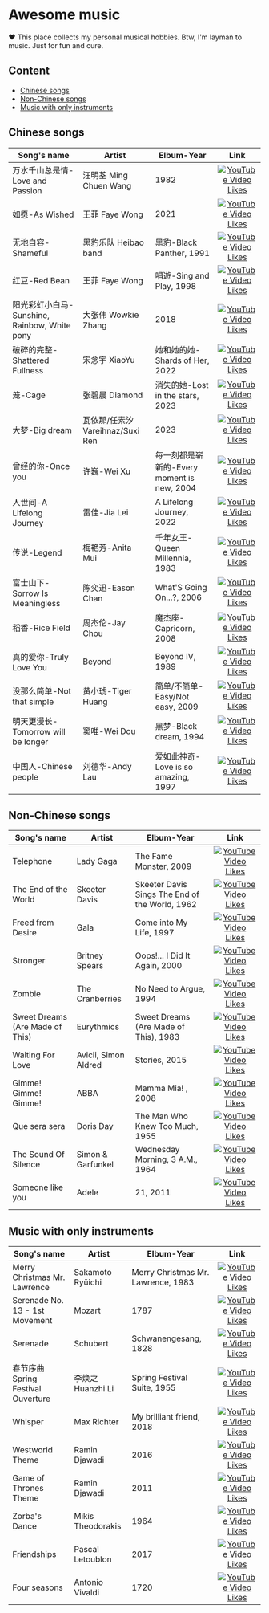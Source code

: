 # Awesome music

❤️ This place collects my personal musical hobbies. Btw, I'm layman to music. Just for fun and cure.


## Content
- [Chinese songs](#chinese-songs)
- [Non-Chinese songs](#non-chinese-songs)
- [Music with only instruments](#music-with-only-instruments)


## Chinese songs

| Song's name | Artist | Elbum-Year | Link |
|------- | -------| ------- | :-------: |
| 万水千山总是情-Love and Passion| 汪明荃 Ming Chuen Wang| 1982| [![YouTube Video Likes](https://img.shields.io/youtube/likes/wSjmke3JX40?style=social)](https://www.youtube.com/watch?v=wSjmke3JX40)     |
| 如愿-As Wished| 王菲 Faye Wong| 2021| [![YouTube Video Likes](https://img.shields.io/youtube/likes/6fV2dRqJHvw?style=social)](https://www.youtube.com/watch?v=6fV2dRqJHvw)     |
| 无地自容-Shameful| 黑豹乐队 Heibao band| 黑豹-Black Panther, 1991| [![YouTube Video Likes](https://img.shields.io/youtube/likes/9YxjRbs0Gsg?style=social)](https://www.youtube.com/watch?v=9YxjRbs0Gsg)     |
| 红豆-Red Bean| 王菲 Faye Wong| 唱遊-Sing and Play, 1998| [![YouTube Video Likes](https://img.shields.io/youtube/likes/5wmfXve11rM?style=social)](https://www.youtube.com/watch?v=5wmfXve11rM)     |
| 阳光彩虹小白马-Sunshine, Rainbow, White pony| 大张伟 Wowkie Zhang| 2018| [![YouTube Video Likes](https://img.shields.io/youtube/likes/YG4iTGjuoKw?style=social)](https://www.youtube.com/watch?v=YG4iTGjuoKw)     |
| 破碎的完整-Shattered Fullness| 宋念宇 XiaoYu| 她和她的她-Shards of Her, 2022| [![YouTube Video Likes](https://img.shields.io/youtube/likes/Fx3449cEohg?style=social)](https://www.youtube.com/watch?v=Fx3449cEohg)     |
| 笼-Cage| 张碧晨 Diamond| 消失的她-Lost in the stars, 2023| [![YouTube Video Likes](https://img.shields.io/youtube/likes/gPqfGpLxVIU?style=social)](https://www.youtube.com/watch?v=gPqfGpLxVIU)     |
| 大梦-Big dream| 瓦依那/任素汐 Vareihnaz/Suxi Ren| 2023| [![YouTube Video Likes](https://img.shields.io/youtube/likes/EVEgwFnWhSM?style=social)](https://www.youtube.com/watch?v=EVEgwFnWhSM)     |
| 曾经的你-Once you| 许巍-Wei Xu| 每一刻都是崭新的-Every moment is new, 2004| [![YouTube Video Likes](https://img.shields.io/youtube/likes/OU3kSSMLNvE?style=social)](https://www.youtube.com/watch?v=OU3kSSMLNvE)     |
| 人世间-A Lifelong Journey | 雷佳-Jia Lei| A Lifelong Journey, 2022| [![YouTube Video Likes](https://img.shields.io/youtube/likes/o1tludi1YeU?style=social)](https://www.youtube.com/watch?v=o1tludi1YeU)     |
| 传说-Legend | 梅艳芳-Anita Mui | 千年女王-Queen Millennia, 1983| [![YouTube Video Likes](https://img.shields.io/youtube/likes/i3jue987XNk?style=social)](https://www.youtube.com/watch?v=i3jue987XNk)     |
| 富士山下-Sorrow Is Meaningless | 陈奕迅-Eason Chan| What'S Going On...?, 2006| [![YouTube Video Likes](https://img.shields.io/youtube/likes/ghnT1uOwfrY?style=social)](https://www.youtube.com/watch?v=ghnT1uOwfrY)     |
| 稻香-Rice Field | 周杰伦-Jay Chou| 魔杰座-Capricorn, 2008| [![YouTube Video Likes](https://img.shields.io/youtube/likes/sHD_z90ZKV0?style=social)](https://www.youtube.com/watch?v=sHD_z90ZKV0)     |
| 真的爱你-Truly Love You | Beyond| Beyond IV, 1989| [![YouTube Video Likes](https://img.shields.io/youtube/likes/tjCHafQIhFk?style=social)](https://www.youtube.com/watch?v=tjCHafQIhFk)     |
| 没那么简单-Not that simple | 黄小琥-Tiger Huang| 简单/不简单-Easy/Not easy, 2009| [![YouTube Video Likes](https://img.shields.io/youtube/likes/rmPHuvQoh0g?style=social)](https://www.youtube.com/watch?v=rmPHuvQoh0g)     |
| 明天更漫长-Tomorrow will be longer | 窦唯-Wei Dou| 黑梦-Black dream, 1994| [![YouTube Video Likes](https://img.shields.io/youtube/likes/rQcQWC70a9w?style=social)](https://www.youtube.com/watch?v=rQcQWC70a9w)     |
| 中国人-Chinese people | 刘德华-Andy Lau| 爱如此神奇-Love is so amazing, 1997| [![YouTube Video Likes](https://img.shields.io/youtube/likes/dZUVGtSouCc?style=social)](https://www.youtube.com/watch?v=dZUVGtSouCc)       |
 

## Non-Chinese songs

| Song's name | Artist | Elbum-Year | Link |
|------- | -------| ------- | :-------: |
| Telephone |   Lady Gaga |   The Fame Monster, 2009| [![YouTube Video Likes](https://img.shields.io/youtube/likes/Zwnvgz3ey78?style=social)](https://www.youtube.com/watch?v=Zwnvgz3ey78)     |
| The End of the World |   Skeeter Davis |   Skeeter Davis Sings The End of the World, 1962| [![YouTube Video Likes](https://img.shields.io/youtube/likes/fOCIuEOxpSY?style=social)](https://www.youtube.com/watch?v=fOCIuEOxpSY)     |
| Freed from Desire |   Gala |   Come into My Life, 1997| [![YouTube Video Likes](https://img.shields.io/youtube/likes/p3l7fgvrEKM?style=social)](https://www.youtube.com/watch?v=p3l7fgvrEKM)     |
| Stronger |   Britney Spears |   Oops!... I Did It Again, 2000| [![YouTube Video Likes](https://img.shields.io/youtube/likes/jORl6JYBUyY?style=social)](https://www.youtube.com/watch?v=jORl6JYBUyY)     |
| Zombie |   The Cranberries |  No Need to Argue, 1994| [![YouTube Video Likes](https://img.shields.io/youtube/likes/6Ejga4kJUts?style=social)](https://www.youtube.com/watch?v=6Ejga4kJUts)     |
| Sweet Dreams (Are Made of This) |  Eurythmics |  Sweet Dreams (Are Made of This), 1983| [![YouTube Video Likes](https://img.shields.io/youtube/likes/qeMFqkcPYcg?style=social)](https://www.youtube.com/watch?v=qeMFqkcPYcg)     |
| Waiting For Love |  Avicii,  Simon Aldred |  Stories, 2015| [![YouTube Video Likes](https://img.shields.io/youtube/likes/cHHLHGNpCSA?style=social)](https://www.youtube.com/watch?v=cHHLHGNpCSA)     |
| Gimme! Gimme! Gimme! |  ABBA | Mamma Mia! , 2008| [![YouTube Video Likes](https://img.shields.io/youtube/likes/XEjLoHdbVeE?style=social)](https://www.youtube.com/watch?v=XEjLoHdbVeE)     |
| Que sera sera |  Doris Day | The Man Who Knew Too Much, 1955| [![YouTube Video Likes](https://img.shields.io/youtube/likes/CcWbZUgymkw?style=social)](https://www.youtube.com/watch?v=CcWbZUgymkw)     |
| The Sound Of Silence | Simon & Garfunkel| Wednesday Morning, 3 A.M., 1964| [![YouTube Video Likes](https://img.shields.io/youtube/likes/DCtouot15cA?style=social)](https://www.youtube.com/watch?v=DCtouot15cA)     |
| Someone like you | Adele| 21, 2011| [![YouTube Video Likes](https://img.shields.io/youtube/likes/hLQl3WQQoQ0?style=social)](https://www.youtube.com/watch?v=hLQl3WQQoQ0)     |


## Music with only instruments

| Song's name | Artist | Elbum-Year | Link |
|------- | -------| ------- | :-------: |
| Merry Christmas Mr. Lawrence | Sakamoto Ryūichi| Merry Christmas Mr. Lawrence, 1983| [![YouTube Video Likes](https://img.shields.io/youtube/likes/1OZDaRhHHyM?style=social)](https://www.youtube.com/watch?v=1OZDaRhHHyM)     |
| Serenade No. 13 - 1st Movement | Mozart| 1787| [![YouTube Video Likes](https://img.shields.io/youtube/likes/z4Hfv00eqoI?style=social)](https://www.youtube.com/watch?v=z4Hfv00eqoI)     |
| Serenade | Schubert| Schwanengesang, 1828| [![YouTube Video Likes](https://img.shields.io/youtube/likes/0bjB-IWEYI0?style=social)](https://www.youtube.com/watch?v=0bjB-IWEYI0)     |
| 春节序曲 Spring Festival Ouverture | 李焕之 Huanzhi Li| Spring Festival Suite, 1955| [![YouTube Video Likes](https://img.shields.io/youtube/likes/BmiSku86YVg?style=social)](https://www.youtube.com/watch?v=BmiSku86YVg)     |
| Whisper | Max Richter| My brilliant friend, 2018| [![YouTube Video Likes](https://img.shields.io/youtube/likes/Vt6FoLPVam4?style=social)](https://www.youtube.com/watch?v=Vt6FoLPVam4)     |
| Westworld Theme | Ramin Djawadi| 2016| [![YouTube Video Likes](https://img.shields.io/youtube/likes/rYelEUVQ50g?style=social)](https://www.youtube.com/watch?v=rYelEUVQ50g)     |
| Game of Thrones Theme | Ramin Djawadi| 2011| [![YouTube Video Likes](https://img.shields.io/youtube/likes/s7L2PVdrb_8?style=social)](https://www.youtube.com/watch?v=s7L2PVdrb_8)     |
| Zorba's Dance | Mikis Theodorakis| 1964| [![YouTube Video Likes](https://img.shields.io/youtube/likes/kG12C1oX5Eo?style=social)](https://www.youtube.com/watch?v=kG12C1oX5Eo)     |
| Friendships | Pascal Letoublon| 2017| [![YouTube Video Likes](https://img.shields.io/youtube/likes/mPmoojB54xI?style=social)](https://www.youtube.com/watch?v=mPmoojB54xI)     |
| Four seasons | Antonio Vivaldi| 1720| [![YouTube Video Likes](https://img.shields.io/youtube/likes/GRxofEmo3HA?style=social)](https://www.youtube.com/watch?v=GRxofEmo3HA)     |



